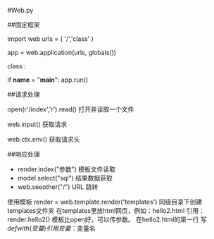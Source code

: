 #Web.py

##固定框架

import web
urls = (
    '/','class'
)

app = web.application(urls, globals())

class :

if __name__ = "__main__":
    app.run()

##请求处理

open(r'/index','r').read()	打开并读取一个文件

web.input()	获取请求

web.ctx.env()	获取请求头

##响应处理

+ render.index("参数")	模板文件读取
+ model.select("sql")	结果数据获取
+ web.seeother("/")	URL 跳转

使用模板 render = web.template.render('templates')
同级目录下创建templates文件夹
在templates里放html网页，例如：hello2.html
引用：render.hello2()
	模板比open好，可以传参数。 在hello2.html的第一行 写  $def with(变量)	引用变量：$变量名
